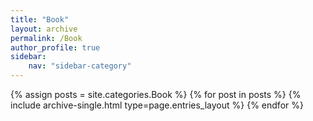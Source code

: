 ```yaml
---
title: "Book"
layout: archive
permalink: /Book
author_profile: true
sidebar:
    nav: "sidebar-category"
---
```



{% assign posts = site.categories.Book %}
{% for post in posts %} {% include archive-single.html type=page.entries_layout %} {% endfor %}
